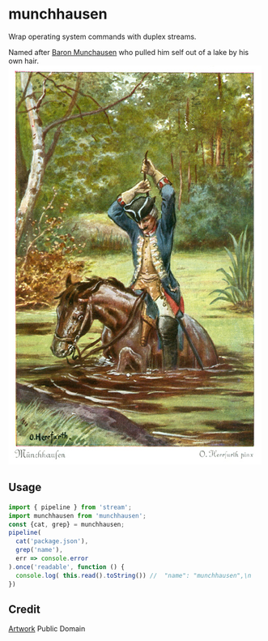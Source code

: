 # munchhausen
Wrap operating system commands with duplex streams.

Named after [Baron Munchausen](https://en.wikipedia.org/wiki/Baron_Munchausen) who pulled him self out of a lake by his own hair.
![muenchhausen.jpg](muenchhausen.jpg)

## Usage

```JavaScript
import { pipeline } from 'stream';
import munchhausen from 'munchhausen';
const {cat, grep} = munchhausen;
pipeline(
  cat('package.json'),
  grep('name'),
  err => console.error
).once('readable', function () {
  console.log( this.read().toString()) //  "name": "munchhausen",\n
})

```

## Credit
[Artwork](https://en.wikipedia.org/wiki/File:Muenchhausen_Herrfurth_7_500x789.jpg) Public Domain
